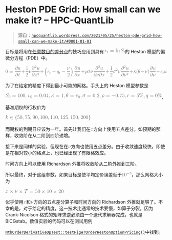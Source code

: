 <!--yml

category: 未分类

日期：2024-05-13 00:12:10

-->

# Heston PDE Grid: How small can we make it? – HPC-QuantLib

> 源自：[`hpcquantlib.wordpress.com/2021/05/25/heston-pde-grid-how-small-can-we-make-it/#0001-01-01`](https://hpcquantlib.wordpress.com/2021/05/25/heston-pde-grid-how-small-can-we-make-it/#0001-01-01)

目标是将用在[任意数目的差分点](https://hpcquantlib.wordpress.com/2018/06/05/arbitrary-number-of-stencil-points/)的技巧应用到具有![x_t = \\ln S_t](img/16f746d6b95837f7e9cfec20abd14a6d.png)的 Heston 模型的偏微分方程（PDE）中。

![\\displaystyle  0 = \\frac{\\partial u}{\\partial t} +\\frac{1}{2}\\nu\\frac{\\partial² u}{\\partial x²}  + \\left(r_t-q_t -\\frac{\\nu}{2}\\right)\\frac{\\partial u}{\\partial x} + \\rho\\sigma\\nu \\frac{\\partial² u}{\\partial \\nu \\partial x} +\\frac{1}{2}\\sigma²\\nu\\frac{\\partial² u}{\\partial \\nu²} + \\kappa(\\theta - \\nu) \\frac{\\partial u}{\\partial \\nu}-r_tu](img/f384ae2a09f7838f35121cd7463a761b.png)

为了在给定的精度下得到最小可能的网格。手头上的 Heston 模型参数是

![\\displaystyle S_0 = 100, v_0 = 0.04, \\kappa = 1, \\theta = v_0, \\sigma=0.2, \\rho=-0.75, r=5\\%, q=0\\%](img/4e5ac95d235d554373299178312a9555.png),

基准期权的行权价为

![\\displaystyle k\\in \\{50, 75, 90, 100, 110, 125, 150, 200\\}](img/f566faea1dfbb25956061e577152528b.png)

而期权的到期日应该为一年。首先让我们在![x](img/a02ca3461b38d94f9ca87463267dd179.png)方向上使用五点差分。如预期的那样，收敛阶在从二阶到四阶递增。

接下来是同样的实验，但现在在![\\nu](img/cafd388c0e801cfe79db6142b0511d49.png)方向也使用五点差分。由于收敛速度较快，即使是在相对较小的格点上，也已经出现了有限格效应。

时间方向上可以使用 Richardson 外推将收敛阶从二阶外推到三阶。

所以最终，对于这组参数，如果目标是使平均定价误差低于![\\displaystyle 10^{-3}](img/b2b9278c24f8abb4e84a51e1c228657d.png)，那么网格大小为

![\\displaystyle x\\times\\nu\\times T = 50\\times 10 \\times 20](img/4b95ce8ce708afea17a46786bafa25e6.png)

似乎使用![x](img/a02ca3461b38d94f9ca87463267dd179.png)和![\\nu](img/cafd388c0e801cfe79db6142b0511d49.png)方向的五点差分算子和时间方向的 Richardson 外推就足够了。不幸的是，对于给定的精度，这一技术比通常的技术要慢，如算子分裂，因为 Crank-Nicolson 格式的矩阵求逆必须由一个迭代求解器完成，也就是 BiCGstab。数值实验的代码可以在测试用例

[`NthOrderDerivativeOpTest::testHigerOrderHestonOptionPricing()`](https://github.com/lballabio/QuantLib/blob/master/test-suite/nthorderderivativeop.cpp)中找到。
